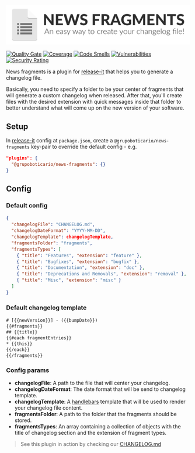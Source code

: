 <p align="center">
   <img src="./changelog.png" alt="Logo" title="Logo" />
</p>

[![Quality Gate](https://sonarcloud.io/api/project_badges/measure?project=54b291df-ce9e-4a5f-b1dd-36cb380195ec&metric=alert_status)](https://sonarqube.com/dashboard/index/54b291df-ce9e-4a5f-b1dd-36cb380195ec) [![Coverage](https://sonarcloud.io/api/project_badges/measure?project=54b291df-ce9e-4a5f-b1dd-36cb380195ec&metric=coverage)](https://sonarqube.com/dashboard/index/54b291df-ce9e-4a5f-b1dd-36cb380195ec) [![Code Smells](https://sonarcloud.io/api/project_badges/measure?project=54b291df-ce9e-4a5f-b1dd-36cb380195ec&metric=code_smells)](https://sonarqube.com/dashboard/index/54b291df-ce9e-4a5f-b1dd-36cb380195ec) [![Vulnerabilities](https://sonarcloud.io/api/project_badges/measure?project=54b291df-ce9e-4a5f-b1dd-36cb380195ec&metric=vulnerabilities)](https://sonarqube.com/dashboard/index/54b291df-ce9e-4a5f-b1dd-36cb380195ec) [![Security Rating](https://sonarcloud.io/api/project_badges/measure?project=54b291df-ce9e-4a5f-b1dd-36cb380195ec&metric=security_rating)](https://sonarqube.com/dashboard/index/54b291df-ce9e-4a5f-b1dd-36cb380195ec)

News fragments is a plugin for [release-it](https://github.com/release-it/release-it) that helps you to generate a changelog file.

Basically, you need to specify a folder to be your center of fragments that will generate a custom changelog when released. After that, you'll create files with the desired extension with quick messages inside that folder to better understand what will come up on the new version of your software.

## Setup

In [release-it](https://github.com/release-it/release-it) config at `package.json`, create a `@grupoboticario/news-fragments` key-pair to override the default config - e.g.

```json
"plugins": {
  "@grupoboticario/news-fragments": {}
}
```

## Config

### Default config

```json
{
  "changelogFile": "CHANGELOG.md",
  "changelogDateFormat": "YYYY-MM-DD",
  "changelogTemplate": changelogTemplate,
  "fragmentsFolder": "fragments",
  "fragmentsTypes": [
    { "title": "Features", "extension": "feature" },
    { "title": "Bugfixes", "extension": "bugfix" },
    { "title": "Documentation", "extension": "doc" },
    { "title": "Deprecations and Removals", "extension": "removal" },
    { "title": "Misc", "extension": "misc" }
  ]
}
```

### Default changelog template

```
# [{{newVersion}}] - ({{bumpDate}})
{{#fragments}}
## {{title}}
{{#each fragmentEntries}}
* {{this}}
{{/each}}
{{/fragments}}
```

### Config params

- **changelogFile**: A path to the file that will center your changelog.
- **changelogDateFormat**: The date format that will be send to changelog template.
- **changelogTemplate**: A [handlebars](https://www.npmjs.com/package/handlebars) template that will be used to render your changelog file content.
- **fragmentsFolder**: A path to the folder that the fragments should be stored.
- **fragmentsTypes**: An array containing a collection of objects with the title of changelog section and the extension of fragment types.

> See this plugin in action by checking our [CHANGELOG.md](./CHANGELOG.md)
